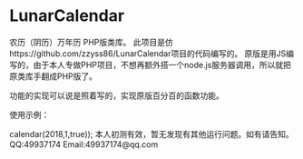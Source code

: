 # LunarCalendar

农历（阴历）万年历 PHP版类库。
此项目是仿https://github.com/zzyss86/LunarCalendar项目的代码编写的。
原版是用JS编写的，由于本人专做PHP项目，不想再额外搭一个node.js服务器调用，所以就把原类库手翻成PHP版了。

功能的实现可以说是照着写的，实现原版百分百的函数功能。

使用示例：

<?php

include 'CacheUtil.php';
include 'LunarCalendar.php';

$lunar = new ziweiyang\LunarCalendar();
var_dump($lunar->calendar(2018,1,true));


本人初测有效，暂无发现有其他运行问题。如有请告知。
QQ:49937174
Email:49937174@qq.com
